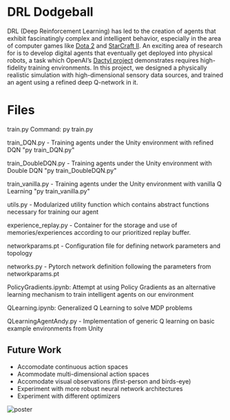 # DRL Dodgeball
DRL (Deep Reinforcement Learning) has led to the creation of agents that exhibit fascinatingly complex and intelligent behavior, especially in the area of computer games like [Dota 2](https://openai.com/blog/dota-2/) and [StarCraft II](https://arxiv.org/pdf/1708.04782.pdf). An exciting area of research for is to develop digital agents that eventually get deployed into physical robots, a task which OpenAI’s [Dactyl project](https://openai.com/blog/learning-dexterity/) demonstrates requires high-fidelity training environments. In this project, we designed a physically realistic simulation with high-dimensional sensory data sources, and trained an agent using a refined deep Q-network in it.

# Files
train.py
Command: py train.py

train_DQN.py - Training agents under the Unity environment with refined DQN
"py train_DQN.py"

train_DoubleDQN.py - Training agents under the Unity environment with Double DQN
"py train_DoubleDQN.py"

train_vanilla.py - Training agents under the Unity environment with vanilla Q Learning
"py train_vanilla.py"

utils.py - Modularized utility function which contains abstract functions necessary for training our agent

experience_replay.py - Container for the storage and use of memories/experiences according to our prioritized replay buffer.

networkparams.pt - Configuration file for defining network parameters and topology

networks.py - Pytorch network definition following the parameters from networkparams.pt

PolicyGradients.ipynb: Attempt at using Policy Gradients as an alternative learning mechanism to train intelligent agents on our environment

QLearning.ipynb: Generalized Q Learning to solve MDP problems

QLearningAgentAndy.py - Implementation of generic Q learning on basic example environments from Unity


## Future Work
- Accomodate continuous action spaces
- Acommodate multi-dimensional action spaces
- Accomodate visual observations (first-person and birds-eye)
- Experiment with more robust neural network architectures
- Experiment with different optimizers

![poster](assets/poster.jpg)
